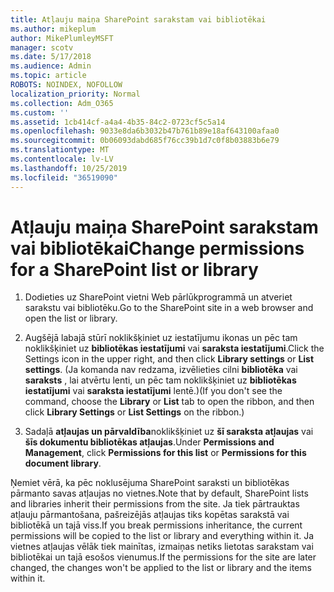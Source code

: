 ```yaml
---
title: Atļauju maiņa SharePoint sarakstam vai bibliotēkai
ms.author: mikeplum
author: MikePlumleyMSFT
manager: scotv
ms.date: 5/17/2018
ms.audience: Admin
ms.topic: article
ROBOTS: NOINDEX, NOFOLLOW
localization_priority: Normal
ms.collection: Adm_O365
ms.custom: ''
ms.assetid: 1cb414cf-a4a4-4b35-84c2-0723cf5c5a14
ms.openlocfilehash: 9033e8da6b3032b47b761b89e18af643100afaa0
ms.sourcegitcommit: 0b06093dabd685f76cc39b1d7c0f8b03883b6e79
ms.translationtype: MT
ms.contentlocale: lv-LV
ms.lasthandoff: 10/25/2019
ms.locfileid: "36519090"
---
```

# <a name="change-permissions-for-a-sharepoint-list-or-library"></a><span data-ttu-id="309f1-102">Atļauju maiņa SharePoint sarakstam vai bibliotēkai</span><span class="sxs-lookup"><span data-stu-id="309f1-102">Change permissions for a SharePoint list or library</span></span>

1. <span data-ttu-id="309f1-103">Dodieties uz SharePoint vietni Web pārlūkprogrammā un atveriet sarakstu vai bibliotēku.</span><span class="sxs-lookup"><span data-stu-id="309f1-103">Go to the SharePoint site in a web browser and open the list or library.</span></span>
    
2. <span data-ttu-id="309f1-104">Augšējā labajā stūrī noklikšķiniet uz iestatījumu ikonas un pēc tam noklikšķiniet uz **bibliotēkas iestatījumi** vai **saraksta iestatījumi**.</span><span class="sxs-lookup"><span data-stu-id="309f1-104">Click the Settings icon in the upper right, and then click **Library settings** or **List settings**.</span></span> <span data-ttu-id="309f1-105">(Ja komanda nav redzama, izvēlieties cilni **bibliotēka** vai **saraksts** , lai atvērtu lenti, un pēc tam noklikšķiniet uz **bibliotēkas iestatījumi** vai **saraksta iestatījumi** lentē.)</span><span class="sxs-lookup"><span data-stu-id="309f1-105">(If you don't see the command, choose the **Library** or **List** tab to open the ribbon, and then click **Library Settings** or **List Settings** on the ribbon.)</span></span> 
    
3. <span data-ttu-id="309f1-106">Sadaļā **atļaujas un pārvaldība**noklikšķiniet uz **šī saraksta atļaujas** vai **šīs dokumentu bibliotēkas atļaujas**.</span><span class="sxs-lookup"><span data-stu-id="309f1-106">Under **Permissions and Management**, click **Permissions for this list** or **Permissions for this document library**.</span></span>
    
<span data-ttu-id="309f1-107">Ņemiet vērā, ka pēc noklusējuma SharePoint saraksti un bibliotēkas pārmanto savas atļaujas no vietnes.</span><span class="sxs-lookup"><span data-stu-id="309f1-107">Note that by default, SharePoint lists and libraries inherit their permissions from the site.</span></span> <span data-ttu-id="309f1-108">Ja tiek pārtrauktas atļauju pārmantošana, pašreizējās atļaujas tiks kopētas sarakstā vai bibliotēkā un tajā viss.</span><span class="sxs-lookup"><span data-stu-id="309f1-108">If you break permissions inheritance, the current permissions will be copied to the list or library and everything within it.</span></span> <span data-ttu-id="309f1-109">Ja vietnes atļaujas vēlāk tiek mainītas, izmaiņas netiks lietotas sarakstam vai bibliotēkai un tajā esošos vienumus.</span><span class="sxs-lookup"><span data-stu-id="309f1-109">If the permissions for the site are later changed, the changes won't be applied to the list or library and the items within it.</span></span>
  

